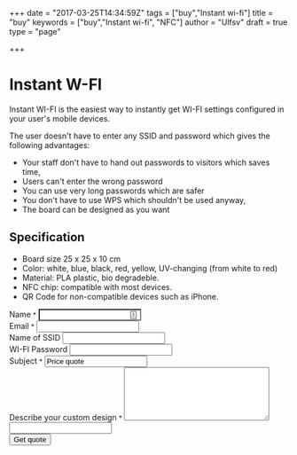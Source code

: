 +++
date = "2017-03-25T14:34:59Z"
tags = ["buy","Instant wi-fi"]
title = "buy"
keywords = ["buy","Instant wi-fi", "NFC"]
author = "Ulfsv"
draft = true
type = "page"

+++

# Instant W-FI

Instant WI-FI is the easiest way to instantly get WI-FI settings configured in your user's mobile devices.

The user doesn't have to enter any SSID and password which gives the following advantages:

 - Your staff don't have to hand out passwords to visitors which saves time,
 - Users can't enter the wrong password
 - You can use very long passwords which are safer
 - You don't have to use WPS which shouldn't be used anyway,
 - The board can be designed as you want
 
## Specification

- Board size 25 x 25 x 10 cm
- Color: white, blue, black, red, yellow,  UV-changing (from white to red)
- Material: PLA plastic, bio degradeble.
- NFC chip: compatible with most devices.
- QR Code for non-compatible devices such as iPhone.

<div id="custom-form-message" data-notify-type="success" data-notify-msg="<i class=icon-ok-sign></i> Message Sent Successfully!"></div>
<form class="nobottommargin" id="template-contactform" name="template-contactform" novalidate="novalidate">
<div class="form-process"></div>
<div class="col_one_third">
<label for="template-contactform-name">Name
<small>*</small>
</label>
<input type="text" id="template-contactform-name" name="template-contactform-name" value="" class="sm-form-control required" aria-required="true" style="background-image: url(&quot;data:image/png;base64,iVBORw0KGgoAAAANSUhEUgAAABAAAAAQCAYAAAAf8/9hAAABHklEQVQ4EaVTO26DQBD1ohQWaS2lg9JybZ+AK7hNwx2oIoVf4UPQ0Lj1FdKktevIpel8AKNUkDcWMxpgSaIEaTVv3sx7uztiTdu2s/98DywOw3Dued4Who/M2aIx5lZV1aEsy0+qiwHELyi+Ytl0PQ69SxAxkWIA4RMRTdNsKE59juMcuZd6xIAFeZ6fGCdJ8kY4y7KAuTRNGd7jyEBXsdOPE3a0QGPsniOnnYMO67LgSQN9T41F2QGrQRRFCwyzoIF2qyBuKKbcOgPXdVeY9rMWgNsjf9ccYesJhk3f5dYT1HX9gR0LLQR30TnjkUEcx2uIuS4RnI+aj6sJR0AM8AaumPaM/rRehyWhXqbFAA9kh3/8/NvHxAYGAsZ/il8IalkCLBfNVAAAAABJRU5ErkJggg==&quot;); background-repeat: no-repeat; background-attachment: scroll; background-size: 16px 18px; background-position: 98% 50%; cursor: auto;">
</div>
<div class="col_one_third">
<label for="template-contactform-email">Email
<small>*</small>
</label>
<input type="email" id="template-contactform-email" name="template-contactform-email" value="" class="required email sm-form-control" aria-required="true">
</div>
<div class="col_one_third col_last">
<label for="template-contactform-ssid">Name of SSID</label>
<input type="text" id="template-contactform-ssid" name="template-contactform-ssid" value="" class="sm-form-control">
</div>
<div class="col_one_third col_last">
<label for="template-contactform-passwd">WI-FI Password</label>
<input type="text" id="template-contactform-passwd" name="template-contactform-passwd" value="" class="sm-form-control">
</div>
<div class="clear"></div>
<div class="col_full">
<label for="template-contactform-subject">Subject
<small>*</small>
</label>
<input type="text" id="template-contactform-subject" name="template-contactform-subject" value="Price quote" class="required sm-form-control" aria-required="true">
</div>
<div class="clear"></div>
<div class="col_full">
<label for="template-contactform-message">Describe your custom design
<small>*</small>
</label>
<textarea class="required sm-form-control" id="template-contactform-message" name="template-contactform-message" rows="6" cols="30" aria-required="true"></textarea>
</div>
<div class="col_full hidden">
<input type="text" id="template-contactform-botcheck" name="template-contactform-botcheck" value="" class="sm-form-control">
</div>
<div class="col_full">
<button class="button button-3d nomargin" type="submit" id="template-contactform-submit" name="template-contactform-submit" value="submit">Get quote</button>
</div>
</form>

